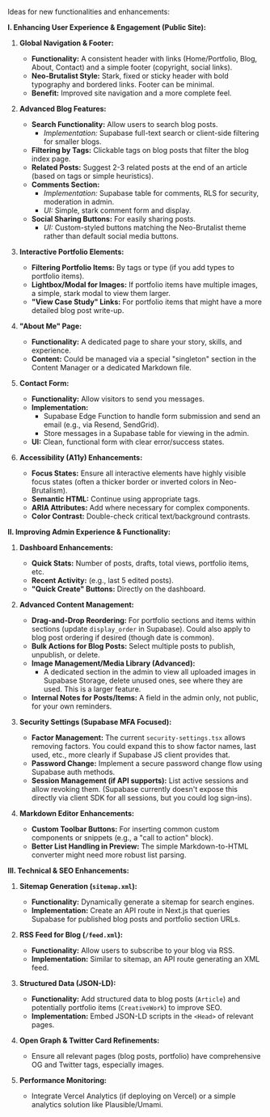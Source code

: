 Ideas for new functionalities and enhancements:

**I. Enhancing User Experience & Engagement (Public Site):**

1.  **Global Navigation & Footer:**
    *   **Functionality:** A consistent header with links (Home/Portfolio, Blog, About, Contact) and a simple footer (copyright, social links).
    *   **Neo-Brutalist Style:** Stark, fixed or sticky header with bold typography and bordered links. Footer can be minimal.
    *   **Benefit:** Improved site navigation and a more complete feel.

2.  **Advanced Blog Features:**
    *   **Search Functionality:** Allow users to search blog posts.
        *   *Implementation:* Supabase full-text search or client-side filtering for smaller blogs.
    *   **Filtering by Tags:** Clickable tags on blog posts that filter the blog index page.
    *   **Related Posts:** Suggest 2-3 related posts at the end of an article (based on tags or simple heuristics).
    *   **Comments Section:**
        *   *Implementation:* Supabase table for comments, RLS for security, moderation in admin.
        *   *UI:* Simple, stark comment form and display.
    *   **Social Sharing Buttons:** For easily sharing posts.
        *   *UI:* Custom-styled buttons matching the Neo-Brutalist theme rather than default social media buttons.

3.  **Interactive Portfolio Elements:**
    *   **Filtering Portfolio Items:** By tags or type (if you add types to portfolio items).
    *   **Lightbox/Modal for Images:** If portfolio items have multiple images, a simple, stark modal to view them larger.
    *   **"View Case Study" Links:** For portfolio items that might have a more detailed blog post write-up.

4.  **"About Me" Page:**
    *   **Functionality:** A dedicated page to share your story, skills, and experience.
    *   **Content:** Could be managed via a special "singleton" section in the Content Manager or a dedicated Markdown file.

5.  **Contact Form:**
    *   **Functionality:** Allow visitors to send you messages.
    *   **Implementation:**
        *   Supabase Edge Function to handle form submission and send an email (e.g., via Resend, SendGrid).
        *   Store messages in a Supabase table for viewing in the admin.
    *   **UI:** Clean, functional form with clear error/success states.

6.  **Accessibility (A11y) Enhancements:**
    *   **Focus States:** Ensure all interactive elements have highly visible focus states (often a thicker border or inverted colors in Neo-Brutalism).
    *   **Semantic HTML:** Continue using appropriate tags.
    *   **ARIA Attributes:** Add where necessary for complex components.
    *   **Color Contrast:** Double-check critical text/background contrasts.

**II. Improving Admin Experience & Functionality:**

1.  **Dashboard Enhancements:**
    *   **Quick Stats:** Number of posts, drafts, total views, portfolio items, etc.
    *   **Recent Activity:** (e.g., last 5 edited posts).
    *   **"Quick Create" Buttons:** Directly on the dashboard.

2.  **Advanced Content Management:**
    *   **Drag-and-Drop Reordering:** For portfolio sections and items within sections (update `display_order` in Supabase). Could also apply to blog post ordering if desired (though date is common).
    *   **Bulk Actions for Blog Posts:** Select multiple posts to publish, unpublish, or delete.
    *   **Image Management/Media Library (Advanced):**
        *   A dedicated section in the admin to view all uploaded images in Supabase Storage, delete unused ones, see where they are used. This is a larger feature.
    *   **Internal Notes for Posts/Items:** A field in the admin only, not public, for your own reminders.

3.  **Security Settings (Supabase MFA Focused):**
    *   **Factor Management:** The current `security-settings.tsx` allows removing factors. You could expand this to show factor names, last used, etc., more clearly if Supabase JS client provides that.
    *   **Password Change:** Implement a secure password change flow using Supabase auth methods.
    *   **Session Management (if API supports):** List active sessions and allow revoking them. (Supabase currently doesn't expose this directly via client SDK for all sessions, but you could log sign-ins).

4.  **Markdown Editor Enhancements:**
    *   **Custom Toolbar Buttons:** For inserting common custom components or snippets (e.g., a "call to action" block).
    *   **Better List Handling in Preview:** The simple Markdown-to-HTML converter might need more robust list parsing.

**III. Technical & SEO Enhancements:**

1.  **Sitemap Generation (`sitemap.xml`):**
    *   **Functionality:** Dynamically generate a sitemap for search engines.
    *   **Implementation:** Create an API route in Next.js that queries Supabase for published blog posts and portfolio section URLs.

2.  **RSS Feed for Blog (`/feed.xml`):**
    *   **Functionality:** Allow users to subscribe to your blog via RSS.
    *   **Implementation:** Similar to sitemap, an API route generating an XML feed.

3.  **Structured Data (JSON-LD):**
    *   **Functionality:** Add structured data to blog posts (`Article`) and potentially portfolio items (`CreativeWork`) to improve SEO.
    *   **Implementation:** Embed JSON-LD scripts in the `<Head>` of relevant pages.

4.  **Open Graph & Twitter Card Refinements:**
    *   Ensure all relevant pages (blog posts, portfolio) have comprehensive OG and Twitter tags, especially images.

5.  **Performance Monitoring:**
    *   Integrate Vercel Analytics (if deploying on Vercel) or a simple analytics solution like Plausible/Umami.
